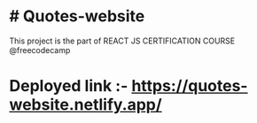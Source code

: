 # # Quotes-website

This project is the part of REACT JS CERTIFICATION COURSE @freecodecamp

# Deployed link :- https://quotes-website.netlify.app/
